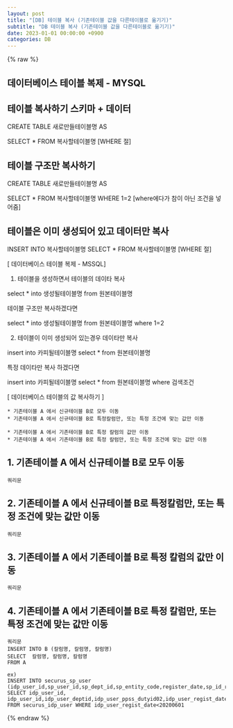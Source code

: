 ```yaml
---
layout: post
title: "[DB] 테이블 복사 (기존테이블 값을 다른테이블로 옮기기)"
subtitle: "DB 테이블 복사 (기존테이블 값을 다른테이블로 옮기기)"
date: 2023-01-01 00:00:00 +0900
categories: DB
---
```

{% raw %}
## 데이터베이스 테이블 복제  - MYSQL  
  
## 테이블 복사하기 스키마 + 데이터  
  
CREATE TABLE 새로만들테이블명 AS  
  
SELECT * FROM 복사할테이블명 [WHERE 절]  
  
## 테이블 구조만 복사하기  
  
CREATE TABLE 새로만들테이블명 AS  
  
SELECT * FROM 복사할테이블명 WHERE 1=2 [where에다가 참이 아닌 조건을 넣어줌]  
  
## 테이블은 이미 생성되어 있고 데이터만 복사  
  
INSERT INTO 복사할테이블명 SELECT * FROM 복사할테이블명 [WHERE 절]  
  
[ 데이터베이스 테이블 복제  - MSSQL]  
  
1. 테이블을 생성하면서 테이블의 데이타 복사  
  
select * into 생성될테이블명 from 원본테이블명  
  
테이블 구조만 복사하겠다면  
  
select * into 생성될테이블명 from 원본테이블명 where 1=2  
  
2. 테이블이 이미 생성되어 있는경우 데이타만 복사  
  
insert into 카피될테이블명 select * from 원본테이블명  
  
특정 데이타만 복사 하겠다면  
  
insert into 카피될테이블명 select * from 원본테이블명 where 검색조건  
  
[ 데이터베이스 테이블의 값 복사하기 ]  
  
	* 기존테이블 A 에서 신규테이블 B로 모두 이동  
	* 기존테이블 A 에서 신규테이블 B로 특정칼럼만, 또는 특정 조건에 맞는 값만 이동  
  
	* 기존테이블 A 에서 기존테이블 B로 특정 칼럼의 값만 이동  
	* 기존테이블 A 에서 기존테이블 B로 특정 칼럼만, 또는 특정 조건에 맞는 값만 이동  
  
## 1. 기존테이블 A 에서 신규테이블 B로 모두 이동  
  
	쿼리문  
  
## 2. 기존테이블 A 에서 신규테이블 B로 특정칼럼만, 또는 특정 조건에 맞는 값만 이동  
  
	쿼리문  
  
## 3. 기존테이블 A 에서 기존테이블 B로 특정 칼럼의 값만 이동  
  
	쿼리문  
  
## 4. 기존테이블 A 에서 기존테이블 B로 특정 칼럼만, 또는 특정 조건에 맞는 값만 이동  
  
	쿼리문  
	INSERT INTO B (칼럼명, 칼럼명, 칼럼명)  
	SELECT  칼럼명, 칼럼명, 칼럼명  
	FROM A  
  
	ex)  
	INSERT INTO securus_sp_user (idp_user_id,sp_user_id,sp_dept_id,sp_entity_code,register_date,sp_id_regist_date)  
	SELECT idp_user_id, idp_user_id,idp_user_deptid,idp_user_ppss_dutyid02,idp_user_regist_date,idp_user_regist_date  
	FROM securus_idp_user WHERE idp_user_regist_date<20200601  
  
                                                                                                                                                                                                                                                                                                                                                                                                                                                                                                                                                                                                                                                                                                                                                                                                              

{% endraw %}
